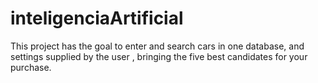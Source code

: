 # inteligenciaArtificial
This project has the goal to enter and search cars in one database, and settings supplied by the user , bringing the five best candidates for your purchase.
